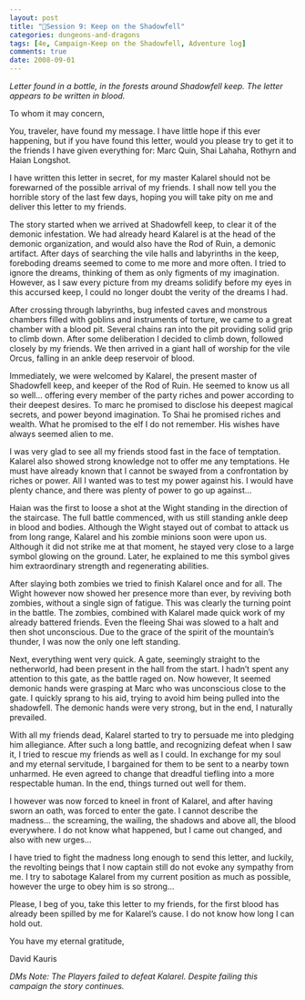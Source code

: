 ```yaml
---
layout: post
title: "🐲Session 9: Keep on the Shadowfell"
categories: dungeons-and-dragons
tags: [4e, Campaign-Keep on the Shadowfell, Adventure log]
comments: true
date: 2008-09-01
---
```


*Letter found in a bottle, in the forests around Shadowfell keep. The letter appears to be written in blood.*

To whom it may concern,

You, traveler, have found my message. I have little hope if this ever happening, but if you have found this letter, would you please try to get it to the friends I have given everything for: Marc Quin, Shai Lahaha, Rothyrn and Haian Longshot.

I have written this letter in secret, for my master Kalarel should not be forewarned of the possible arrival of my friends. I shall now tell you the horrible story of the last few days, hoping you will take pity on me and deliver this letter to my friends.

The story started when we arrived at Shadowfell keep, to clear it of the demonic infestation. We had already heard Kalarel is at the head of the demonic organization, and would also have the Rod of Ruin, a demonic artifact. After days of searching the vile halls and labyrinths in the keep, foreboding dreams seemed to come to me more and more often. I tried to ignore the dreams, thinking of them as only figments of my imagination. However, as I saw every picture from my dreams solidify before my eyes in this accursed keep, I could no longer doubt the verity of the dreams I had.

After crossing through labyrinths, bug infested caves and monstrous chambers filled with goblins and instruments of torture, we came to a great chamber with a blood pit. Several chains ran into the pit providing solid grip to climb down. After some deliberation I decided to climb down, followed closely by my friends. We then arrived in a giant hall of worship for the vile Orcus, falling in an ankle deep reservoir of blood.

Immediately, we were welcomed by Kalarel, the present master of Shadowfell keep, and keeper of the Rod of Ruin. He seemed to know us all so well… offering every member of the party riches and power according to their deepest desires. To marc he promised to disclose his deepest magical secrets, and power beyond imagination. To Shai he promised riches and wealth. What he promised to the elf I do not remember. His wishes have always seemed alien to me.

I was very glad to see all my friends stood fast in the face of temptation. Kalarel also showed strong knowledge not to offer me any temptations. He must have already known that I cannot be swayed from a confrontation by riches or power. All I wanted was to test my power against his. I would have plenty chance, and there was plenty of power to go up against…

Haian was the first to loose a shot at the Wight standing in the direction of the staircase. The full battle commenced, with us still standing ankle deep in blood and bodies. Although the Wight stayed out of combat to attack us from long range, Kalarel and his zombie minions soon were upon us. Although it did not strike me at that moment, he stayed very close to a large symbol glowing on the ground. Later, he explained to me this symbol gives him extraordinary strength and regenerating abilities.

After slaying both zombies we tried to finish Kalarel once and for all. The Wight however now showed her presence more than ever, by reviving both zombies, without a single sign of fatigue. This was clearly the turning point in the battle. The zombies, combined with Kalarel made quick work of my already battered friends. Even the fleeing Shai was slowed to a halt and then shot unconscious. Due to the grace of the spirit of the mountain’s thunder, I was now the only one left standing.

Next, everything went very quick. A gate, seemingly straight to the netherworld, had been present in the hall from the start. I hadn’t spent any attention to this gate, as the battle raged on. Now however, It seemed demonic hands were grasping at Marc who was unconscious close to the gate. I quickly sprang to his aid, trying to avoid him being pulled into the shadowfell. The demonic hands were very strong, but in the end, I naturally prevailed.

With all my friends dead, Kalarel started to try to persuade me into pledging him allegiance. After such a long battle, and recognizing defeat when I saw it, I tried to rescue my friends as well as I could. In exchange for my soul and my eternal servitude, I bargained for them to be sent to a nearby town unharmed. He even agreed to change that dreadful tiefling into a more respectable human. In the end, things turned out well for them.

I however was now forced to kneel in front of Kalarel, and after having sworn an oath, was forced to enter the gate. I cannot describe the madness… the screaming, the wailing, the shadows and above all, the blood everywhere. I do not know what happened, but I came out changed, and also with new urges…

I have tried to fight the madness long enough to send this letter, and luckily, the revolting beings that I now captain still do not evoke any sympathy from me. I try to sabotage Kalarel from my current position as much as possible, however the urge to obey him is so strong…

Please, I beg of you, take this letter to my friends, for the first blood has already been spilled by me for Kalarel’s cause. I do not know how long I can hold out.

You have my eternal gratitude,

David Kauris

*DMs Note: The Players failed to defeat Kalarel. Despite failing this campaign the story continues.*